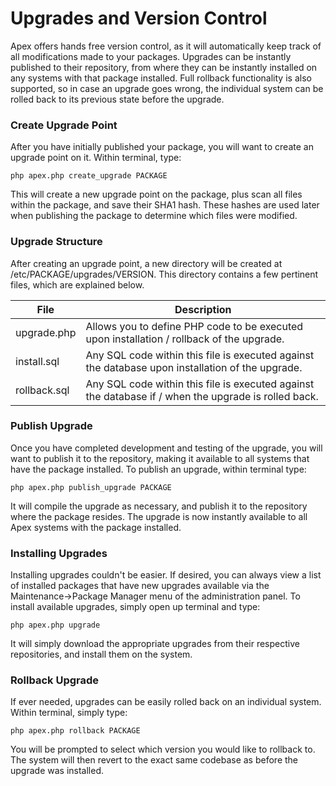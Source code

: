 
# Upgrades and Version Control

Apex offers hands free version control, as it will automatically keep track of all modifications made to your
packages.  Upgrades can be instantly published to their repository, from where they can be instantly installed
on any systems with that package installed.  Full rollback functionality is also supported, so in case an
upgrade goes wrong, the individual system can be rolled back to its previous state before the upgrade.


### Create Upgrade Point

After you have initially published your package, you will want to create an upgrade point on it.  Within
terminal, type:

`php apex.php create_upgrade PACKAGE`

This will create a new upgrade point on the package, plus scan all files within the package, and save their
SHA1 hash.  These hashes are used later when publishing the package to determine which files were modified.


### Upgrade Structure

After creating an upgrade point, a new directory will be created at /etc/PACKAGE/upgrades/VERSION.  This
directory contains a few pertinent files, which are explained below.

File | Description 
------------- |------------- 
upgrade.php | Allows you to define PHP code to be executed upon installation  / rollback of the upgrade. 
install.sql | Any SQL code within this file is executed against the database upon installation of the upgrade. 
rollback.sql | Any SQL code within this file is executed against the database if / when the upgrade is rolled back.


### Publish Upgrade

Once you have completed development and testing of the upgrade, you will want to publish it to the repository,
making it available to all systems that have the package installed. To publish an upgrade, within terminal
type:

`php apex.php publish_upgrade PACKAGE`

It will compile the upgrade as necessary, and publish it to the repository where the package resides.  The
upgrade is now instantly available to all Apex systems with the package installed.


### Installing Upgrades

Installing upgrades couldn't be easier.  If desired, you can always view a list of installed packages that
have new upgrades available via the Maintenance->Package Manager menu of the administration panel.  To
install available upgrades, simply open up terminal and type:

`php apex.php upgrade`

It will simply download the appropriate upgrades from their respective repositories, and install them on the
system.


### Rollback Upgrade

If ever needed, upgrades can be easily rolled back on an individual system.  Within terminal, simply type:

`php apex.php rollback PACKAGE`

You will be prompted to select which version you would like to rollback to.  The system will then revert to
the exact same codebase as before the upgrade was installed.




